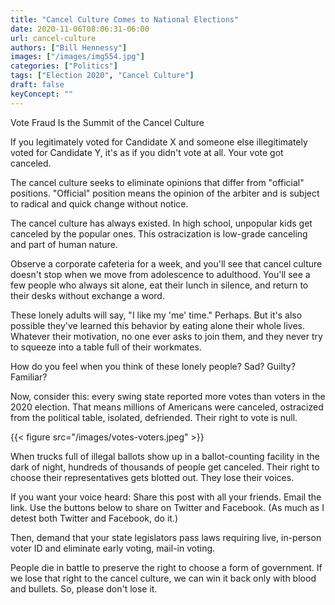 ```yaml
---
title: "Cancel Culture Comes to National Elections"
date: 2020-11-06T08:06:31-06:00
url: cancel-culture
authors: ["Bill Hennessy"]
images: ["/images/img554.jpg"]
categories: ["Politics"]
tags: ["Election 2020", "Cancel Culture"]
draft: false
keyConcept: ""
---
```

Vote Fraud Is the Summit of the Cancel Culture

If you legitimately voted for Candidate X and someone else illegitimately voted for Candidate Y, it's as if you didn't vote at all. Your vote got canceled. 

The cancel culture seeks to eliminate opinions that differ from "official" positions. "Official" position means the opinion of the arbiter and is subject to radical and quick change without notice. 

The cancel culture has always existed. In high school, unpopular kids get canceled by the popular ones. This ostracization is low-grade canceling and part of human nature. 

Observe a corporate cafeteria for a week, and you'll see that cancel culture doesn't stop when we move from adolescence to adulthood. You'll see a few people who always sit alone, eat their lunch in silence, and return to their desks without exchange a word. 

These lonely adults will say, "I like my 'me' time." Perhaps. But it's also possible they've learned this behavior by eating alone their whole lives. Whatever their motivation, no one ever asks to join them, and they never try to squeeze into a table full of their workmates. 

How do you feel when you think of these lonely people? Sad? Guilty? Familiar? 

Now, consider this: every swing state reported more votes than voters in the 2020 election. That means millions of Americans were canceled, ostracized from the political table, isolated, defriended. Their right to vote is null. 

{{< figure src="/images/votes-voters.jpeg" >}}

When trucks full of illegal ballots show up in a ballot-counting facility in the dark of night, hundreds of thousands of people get canceled. Their right to choose their representatives gets blotted out. They lose their voices. 

If you want your voice heard:
Share this post with all your friends.
Email the link.
Use the buttons below to share on Twitter and Facebook.
(As much as I detest both Twitter and Facebook, do it.)

Then, demand that your state legislators pass laws requiring live, in-person voter ID and eliminate early voting, mail-in voting. 

People die in battle to preserve the right to choose a form of government. If we lose that right to the cancel culture, we can win it back only with blood and bullets. So, please don't lose it. 
